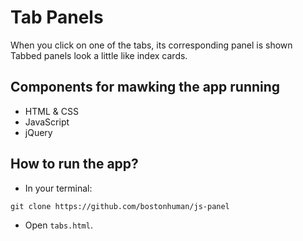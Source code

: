 # Tab Panels

When you click on one of the tabs, its corresponding panel is shown Tabbed panels look a little like index cards.

## Components for mawking the app running

* HTML & CSS
* JavaScript
* jQuery

## How to run the app?

* In your terminal:
```
git clone https://github.com/bostonhuman/js-panel
```
* Open `tabs.html`.

